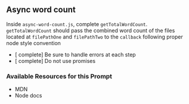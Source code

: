 ## Async word count

Inside `async-word-count.js`, complete `getTotalWordCount`. `getTotalWordCount` should pass the combined word count of the files located at `filePathOne` and `filePathTwo` to the `callback` following proper node style convention

- [ complete] Be sure to handle errors at each step
- [ complete] Do not use promises

### Available Resources for this Prompt

* MDN
* Node docs
